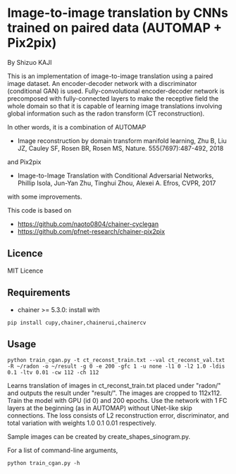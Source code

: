 Image-to-image translation by CNNs trained on paired data (AUTOMAP + Pix2pix)
=============
By Shizuo KAJI

This is an implementation of image-to-image translation using a paired image dataset.
An encoder-decoder network with a discriminator (conditional GAN) is used.
Fully-convolutional encoder-decoder network is precomposed with fully-connected layers
to make the receptive field the whole domain so that it is capable of learning image translations involving global information such as the radon transform (CT reconstruction).

In other words, it is a combination of AUTOMAP

- Image reconstruction by domain transform manifold learning,
Zhu B, Liu JZ, Cauley SF, Rosen BR, Rosen MS,
Nature. 555(7697):487-492, 2018

and Pix2pix
- Image-to-Image Translation with Conditional Adversarial Networks,
Phillip Isola, Jun-Yan Zhu, Tinghui Zhou, Alexei A. Efros, CVPR, 2017

with some improvements.

This code is based on 
- https://github.com/naoto0804/chainer-cyclegan
- https://github.com/pfnet-research/chainer-pix2pix


## Licence
MIT Licence

## Requirements
- chainer >= 5.3.0: install with 

```pip install cupy,chainer,chainerui,chainercv```

## Usage
```python train_cgan.py -t ct_reconst_train.txt --val ct_reconst_val.txt -R ~/radon -o ~/result -g 0 -e 200 -gfc 1 -u none -l1 0 -l2 1.0 -ldis 0.1 -ltv 0.01 -cw 112 -ch 112```

Learns translation of images in ct_reconst_train.txt placed under "radon/" and outputs the result under "result/". The images are cropped to 112x112.
Train the model with GPU (id 0) and 200 epochs.
Use the network with 1 FC layers at the beginning (as in AUTOMAP) without UNet-like skip connections.
The loss consists of L2 reconstruction error, discriminator, and total variation with weights 1.0 0.1 0.01 respectively.

Sample images can be created by create_shapes_sinogram.py.

For a list of command-line arguments,

```python train_cgan.py -h```
